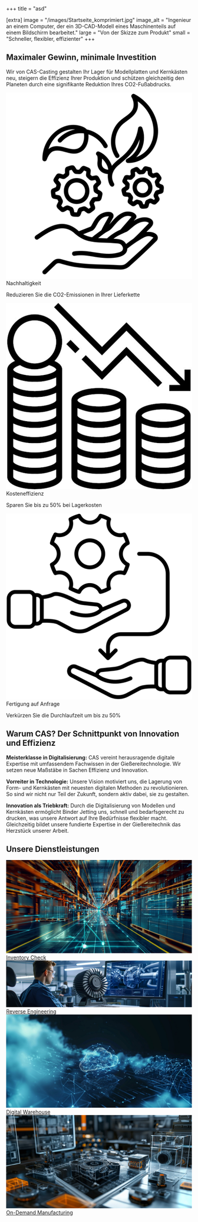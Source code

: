 +++
title = "asd"

[extra]
image = "/images/Startseite_komprimiert.jpg"
image_alt = "Ingenieur an einem Computer, der ein 3D-CAD-Modell eines Maschinenteils auf einem Bildschirm bearbeitet."
large = "Von der Skizze zum Produkt"
small = "Schneller, flexibler, effizienter"
+++

## Maximaler Gewinn, minimale Investition

Wir von CAS-Casting gestalten Ihr Lager für Modellplatten und Kernkästen neu, steigern die Effizienz
Ihrer Produktion und schützen gleichzeitig den Planeten durch eine signifikante Reduktion Ihres CO2-Fußabdrucks.

<div class="areas">
    <div>
        <img src="/images/nachhaltige-entwicklung.png"
            alt="Icon für Nachhaltigkeit, Reduktion der CO2-Emissionen.">
        <div>Nachhaltigkeit</div>
        <p>Reduzieren Sie die CO2-Emissionen in Ihrer Lieferkette</p>
    </div>
    <div>
        <img src="/images/die-ermassigung_komprimiert.jpg"
            alt="Icon mit Münzstapeln und einem abwärtsgerichteten Pfeil, repräsentiert finanziellen Rückgang oder Kostenreduktion.">
        <div>Kosteneffizienz</div>
        <p>Sparen Sie bis zu 50% bei Lagerkosten</p>
    </div>
    <div>
        <img src="/images/teilen.png" alt="Icon für Fertigung auf Anfrage, 3D-Sanddruck.">
        <div>Fertigung auf Anfrage</div>
        <p>Verkürzen Sie die Durchlaufzeit um bis zu 50%</p>
    </div>
</div>

## Warum CAS? Der Schnittpunkt von Innovation und Effizienz

**Meisterklasse in Digitalisierung:** CAS vereint herausragende digitale Expertise mit umfassendem
                    Fachwissen in der Gießereitechnologie. Wir setzen neue Maßstäbe in Sachen Effizienz und Innovation.

**Vorreiter in Technologie:** Unsere Vision motiviert uns, die Lagerung von Form- und Kernkästen
                    mit
                    neuesten digitalen Methoden zu revolutionieren. So sind wir nicht nur Teil der Zukunft, sondern
                    aktiv
                    dabei, sie zu gestalten.

**Innovation als Triebkraft:** Durch die Digitalisierung von Modellen und Kernkästen ermöglicht
                    Binder
                    Jetting uns, schnell und bedarfsgerecht zu drucken, was unsere Antwort auf Ihre Bedürfnisse
                    flexibler
                    macht. Gleichzeitig bildet unsere fundierte Expertise in der Gießereitechnik das Herzstück unserer
                    Arbeit.

## Unsere Dienstleistungen

<div class="blocks">
    <a href="supply-chain">
        <img src="/images/supplychain_komprimiert.jpg"
            alt="Moderne Lagerhalle mit digitalen Netzwerkeffekten, die schnelle und effiziente Logistikprozesse darstellen.">
        <div>Inventory Check</div>
    </a>
    <a href="reverse-engineering">
        <img src="/images/REVERSEENGINEERING_komprimiert.jpg"
            alt="Reverse Engineering, Ingenieur analysiert ein komplexes 3D-Modell eines Turbinenmotors auf einem Computerbildschirm.">
        <div>Reverse Engineering</div>
    </a>
    <a href="warehouse">
        <img src="/images/digitalwarehouse_komprimiert.jpg"
            alt="Stilisierte Darstellung einer Cloud-Computing-Struktur mit digitalen Knotenpunkten und Verbindungen auf einem dunklen Hintergrund.">
        <div>Digital Warehouse</div>
    </a>
    <a href="ondemand">
        <img src="/images/ondemand-komprimiert.jpg"
            alt="on demand, detaillierte 3D-Konstruktion von Maschinenteilen.">
        <div>On-Demand Manufacturing</div>
    </a>
</div>
